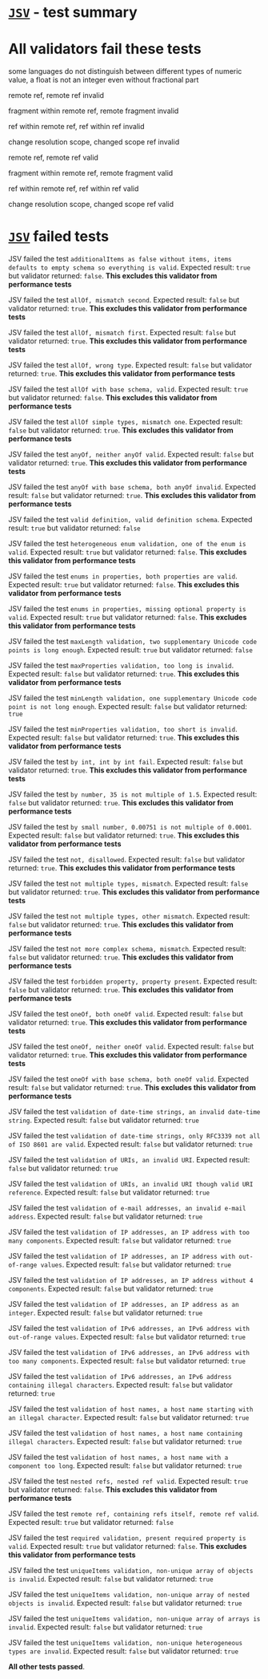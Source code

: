 # [`JSV`](http://github.com/garycourt/JSV) - test summary

# All validators fail these tests

some languages do not distinguish between different types of numeric value, a float is not an integer even without fractional part

remote ref, remote ref invalid

fragment within remote ref, remote fragment invalid

ref within remote ref, ref within ref invalid

change resolution scope, changed scope ref invalid

remote ref, remote ref valid

fragment within remote ref, remote fragment valid

ref within remote ref, ref within ref valid

change resolution scope, changed scope ref valid


# [`JSV`](http://github.com/garycourt/JSV) failed tests

JSV failed the test `additionalItems as false without items, items defaults to empty schema so everything is valid`. Expected result: `true` but validator returned: `false`. **This excludes this validator from performance tests**

JSV failed the test `allOf, mismatch second`. Expected result: `false` but validator returned: `true`. **This excludes this validator from performance tests**

JSV failed the test `allOf, mismatch first`. Expected result: `false` but validator returned: `true`. **This excludes this validator from performance tests**

JSV failed the test `allOf, wrong type`. Expected result: `false` but validator returned: `true`. **This excludes this validator from performance tests**

JSV failed the test `allOf with base schema, valid`. Expected result: `true` but validator returned: `false`. **This excludes this validator from performance tests**

JSV failed the test `allOf simple types, mismatch one`. Expected result: `false` but validator returned: `true`. **This excludes this validator from performance tests**

JSV failed the test `anyOf, neither anyOf valid`. Expected result: `false` but validator returned: `true`. **This excludes this validator from performance tests**

JSV failed the test `anyOf with base schema, both anyOf invalid`. Expected result: `false` but validator returned: `true`. **This excludes this validator from performance tests**

JSV failed the test `valid definition, valid definition schema`. Expected result: `true` but validator returned: `false`

JSV failed the test `heterogeneous enum validation, one of the enum is valid`. Expected result: `true` but validator returned: `false`. **This excludes this validator from performance tests**

JSV failed the test `enums in properties, both properties are valid`. Expected result: `true` but validator returned: `false`. **This excludes this validator from performance tests**

JSV failed the test `enums in properties, missing optional property is valid`. Expected result: `true` but validator returned: `false`. **This excludes this validator from performance tests**

JSV failed the test `maxLength validation, two supplementary Unicode code points is long enough`. Expected result: `true` but validator returned: `false`

JSV failed the test `maxProperties validation, too long is invalid`. Expected result: `false` but validator returned: `true`. **This excludes this validator from performance tests**

JSV failed the test `minLength validation, one supplementary Unicode code point is not long enough`. Expected result: `false` but validator returned: `true`

JSV failed the test `minProperties validation, too short is invalid`. Expected result: `false` but validator returned: `true`. **This excludes this validator from performance tests**

JSV failed the test `by int, int by int fail`. Expected result: `false` but validator returned: `true`. **This excludes this validator from performance tests**

JSV failed the test `by number, 35 is not multiple of 1.5`. Expected result: `false` but validator returned: `true`. **This excludes this validator from performance tests**

JSV failed the test `by small number, 0.00751 is not multiple of 0.0001`. Expected result: `false` but validator returned: `true`. **This excludes this validator from performance tests**

JSV failed the test `not, disallowed`. Expected result: `false` but validator returned: `true`. **This excludes this validator from performance tests**

JSV failed the test `not multiple types, mismatch`. Expected result: `false` but validator returned: `true`. **This excludes this validator from performance tests**

JSV failed the test `not multiple types, other mismatch`. Expected result: `false` but validator returned: `true`. **This excludes this validator from performance tests**

JSV failed the test `not more complex schema, mismatch`. Expected result: `false` but validator returned: `true`. **This excludes this validator from performance tests**

JSV failed the test `forbidden property, property present`. Expected result: `false` but validator returned: `true`. **This excludes this validator from performance tests**

JSV failed the test `oneOf, both oneOf valid`. Expected result: `false` but validator returned: `true`. **This excludes this validator from performance tests**

JSV failed the test `oneOf, neither oneOf valid`. Expected result: `false` but validator returned: `true`. **This excludes this validator from performance tests**

JSV failed the test `oneOf with base schema, both oneOf valid`. Expected result: `false` but validator returned: `true`. **This excludes this validator from performance tests**

JSV failed the test `validation of date-time strings, an invalid date-time string`. Expected result: `false` but validator returned: `true`

JSV failed the test `validation of date-time strings, only RFC3339 not all of ISO 8601 are valid`. Expected result: `false` but validator returned: `true`

JSV failed the test `validation of URIs, an invalid URI`. Expected result: `false` but validator returned: `true`

JSV failed the test `validation of URIs, an invalid URI though valid URI reference`. Expected result: `false` but validator returned: `true`

JSV failed the test `validation of e-mail addresses, an invalid e-mail address`. Expected result: `false` but validator returned: `true`

JSV failed the test `validation of IP addresses, an IP address with too many components`. Expected result: `false` but validator returned: `true`

JSV failed the test `validation of IP addresses, an IP address with out-of-range values`. Expected result: `false` but validator returned: `true`

JSV failed the test `validation of IP addresses, an IP address without 4 components`. Expected result: `false` but validator returned: `true`

JSV failed the test `validation of IP addresses, an IP address as an integer`. Expected result: `false` but validator returned: `true`

JSV failed the test `validation of IPv6 addresses, an IPv6 address with out-of-range values`. Expected result: `false` but validator returned: `true`

JSV failed the test `validation of IPv6 addresses, an IPv6 address with too many components`. Expected result: `false` but validator returned: `true`

JSV failed the test `validation of IPv6 addresses, an IPv6 address containing illegal characters`. Expected result: `false` but validator returned: `true`

JSV failed the test `validation of host names, a host name starting with an illegal character`. Expected result: `false` but validator returned: `true`

JSV failed the test `validation of host names, a host name containing illegal characters`. Expected result: `false` but validator returned: `true`

JSV failed the test `validation of host names, a host name with a component too long`. Expected result: `false` but validator returned: `true`

JSV failed the test `nested refs, nested ref valid`. Expected result: `true` but validator returned: `false`. **This excludes this validator from performance tests**

JSV failed the test `remote ref, containing refs itself, remote ref valid`. Expected result: `true` but validator returned: `false`

JSV failed the test `required validation, present required property is valid`. Expected result: `true` but validator returned: `false`. **This excludes this validator from performance tests**

JSV failed the test `uniqueItems validation, non-unique array of objects is invalid`. Expected result: `false` but validator returned: `true`

JSV failed the test `uniqueItems validation, non-unique array of nested objects is invalid`. Expected result: `false` but validator returned: `true`

JSV failed the test `uniqueItems validation, non-unique array of arrays is invalid`. Expected result: `false` but validator returned: `true`

JSV failed the test `uniqueItems validation, non-unique heterogeneous types are invalid`. Expected result: `false` but validator returned: `true`

**All other tests passed**.
